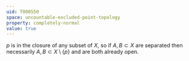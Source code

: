 ```yaml
---
uid: T000550
space: uncountable-excluded-point-topology
property: completely-normal
value: true
---
```

$p$ is in the closure of any subset of $X$, so if $A,B \subset X$ are separated then necessarily $A,B \subset X \setminus \{p\}$ and are both already open.

